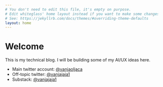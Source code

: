 ```yaml
---
# You don't need to edit this file, it's empty on purpose.
# Edit whiteglass' home layout instead if you want to make some changes.
# See: https://jekyllrb.com/docs/themes/#overriding-theme-defaults
layout: home
---
```


# Welcome

This is my technical blog. I will be building some of my AI/UX ideas here.

- Main twitter account: [@vanjaoljaca](https://twitter.com/vanjaoljaca)
- Off-topic twitter: [@vanjajaja1](https://twitter.com/vanjajaja1)
- Substack: [@vanjajaja1](https://vanjajaja1.substack.com/)

